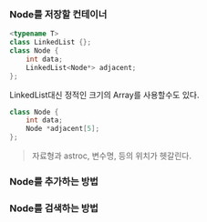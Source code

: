 ### Node를 저장할 컨테이너

```cpp
<typename T>
class LinkedList {};
class Node {
    int data;
    LinkedList<Node*> adjacent;
};
```

LinkedList대신 정적인 크기의 Array를 사용할수도 있다.


```cpp
class Node {
    int data;
    Node *adjacent[5];
};
```

> 자료형과 astroc, 변수명, 등의 위치가 헷갈린다.

### Node를 추가하는 방법

### Node를 검색하는 방법